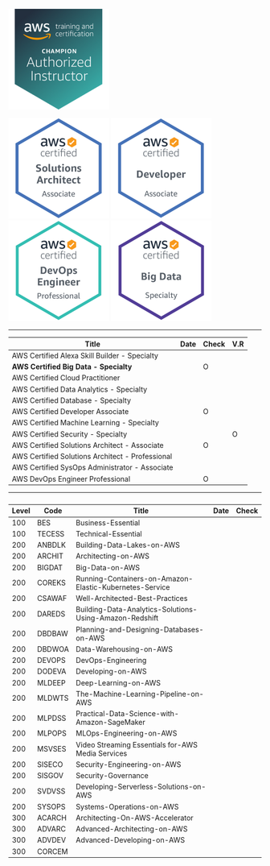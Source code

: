 ![AAI-champ](999-TEMP/Certifications/thumb-AAI-Champion.png)

![SA](999-TEMP/Certifications/thumb-AWS-SolArchitect-Associate.png)
![DEVA](999-TEMP/Certifications/thumb-AWS-Developer-Associate.png)
![DEVOPS](999-TEMP/Certifications/thumb-AWS-DevOpsEngineer-Professional.png)
![BIGDAT](999-TEMP/Certifications/thumb-AWS-BigData-Specialty.png)

---

| Title                                            | Date | Check | V.R |
| ------------------------------------------------ | ---- | ----- | --- |
| AWS Certified Alexa Skill Builder - Specialty    |      |       |     |
| <b>AWS Certified Big Data - Specialty</b>        |      | O     |     |
| AWS Certified Cloud Practitioner                 |      |       |     |
| AWS Certified Data Analytics - Specialty         |      |       |     |
| AWS Certified Database - Specialty               |      |       |     |
| AWS Certified Developer Associate                |      | O     |     |
| AWS Certified Machine Learning - Specialty       |      |       |     |
| AWS Certified Security - Specialty               |      |       | O   |
| AWS Certified Solutions Architect - Associate    |      | O     |
| AWS Certified Solutions Architect - Professional |      |       |
| AWS Certified SysOps Administrator - Associate   |      |       |
| AWS DevOps Engineer Professional                 |      | O     |

---

###

| Level | Code   | Title                                                   | Date | Check |
| ----- | ------ | ------------------------------------------------------- | ---- | ----- |
| 100   | BES    | Business-Essential                                      |      |       |
| 100   | TECESS | Technical-Essential                                     |      |       |
| 200   | ANBDLK | Building-Data-Lakes-on-AWS                              |      |       |
| 200   | ARCHIT | Architecting-on-AWS                                     |      |       |
| 200   | BIGDAT | Big-Data-on-AWS                                         |      |       |
| 200   | COREKS | Running-Containers-on-Amazon-Elastic-Kubernetes-Service |      |       |
| 200   | CSAWAF | Well-Architected-Best-Practices                         |      |       |
| 200   | DAREDS | Building-Data-Analytics-Solutions-Using-Amazon-Redshift |      |       |
| 200   | DBDBAW | Planning-and-Designing-Databases-on-AWS                 |      |       |
| 200   | DBDWOA | Data-Warehousing-on-AWS                                 |      |       |
| 200   | DEVOPS | DevOps-Engineering                                      |      |       |
| 200   | DODEVA | Developing-on-AWS                                       |      |       |
| 200   | MLDEEP | Deep-Learning-on-AWS                                    |      |       |
| 200   | MLDWTS | The-Machine-Learning-Pipeline-on-AWS                    |      |       |
| 200   | MLPDSS | Practical-Data-Science-with-Amazon-SageMaker            |      |       |
| 200   | MLPOPS | MLOps-Engineering-on-AWS                                |      |       |
| 200   | MSVSES | Video Streaming Essentials for-AWS Media Services       |      |       |
| 200   | SISECO | Security-Engineering-on-AWS                             |      |       |
| 200   | SISGOV | Security-Governance                                     |      |       |
| 200   | SVDVSS | Developing-Serverless-Solutions-on-AWS                  |      |       |
| 200   | SYSOPS | Systems-Operations-on-AWS                               |      |       |
| 300   | ACARCH | Architecting-On-AWS-Accelerator                         |      |       |
| 300   | ADVARC | Advanced-Architecting-on-AWS                            |      |       |
| 300   | ADVDEV | Advanced-Developing-on-AWS                              |      |       |
| 300   | CORCEM |                                                         |      |       |

